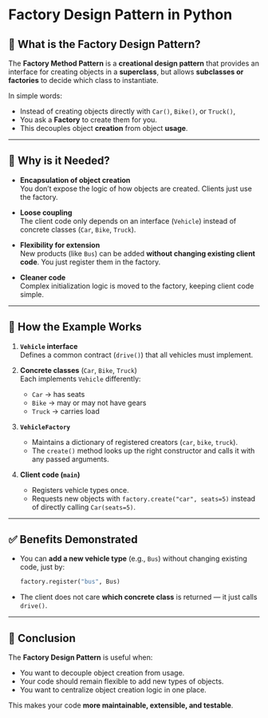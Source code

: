 # Factory Design Pattern in Python

## 📌 What is the Factory Design Pattern?

The **Factory Method Pattern** is a **creational design pattern** that provides an interface for creating objects in a **superclass**, but allows **subclasses or factories** to decide which class to instantiate.

In simple words:
- Instead of creating objects directly with `Car()`, `Bike()`, or `Truck()`,  
- You ask a **Factory** to create them for you.  
- This decouples object **creation** from object **usage**.

---

## 🤔 Why is it Needed?

- **Encapsulation of object creation**  
  You don’t expose the logic of how objects are created. Clients just use the factory.
  
- **Loose coupling**  
  The client code only depends on an interface (`Vehicle`) instead of concrete classes (`Car`, `Bike`, `Truck`).

- **Flexibility for extension**  
  New products (like `Bus`) can be added **without changing existing client code**. You just register them in the factory.

- **Cleaner code**  
  Complex initialization logic is moved to the factory, keeping client code simple.

---

## 🔎 How the Example Works

1. **`Vehicle` interface**  
   Defines a common contract (`drive()`) that all vehicles must implement.

2. **Concrete classes** (`Car`, `Bike`, `Truck`)  
   Each implements `Vehicle` differently:
   - `Car` → has seats  
   - `Bike` → may or may not have gears  
   - `Truck` → carries load  

3. **`VehicleFactory`**  
   - Maintains a dictionary of registered creators (`car`, `bike`, `truck`).  
   - The `create()` method looks up the right constructor and calls it with any passed arguments.

4. **Client code (`main`)**  
   - Registers vehicle types once.  
   - Requests new objects with `factory.create("car", seats=5)` instead of directly calling `Car(seats=5)`.

---

## ✅ Benefits Demonstrated

- You can **add a new vehicle type** (e.g., `Bus`) without changing existing code, just by:
  ```python
  factory.register("bus", Bus)
  ```
- The client does not care **which concrete class** is returned — it just calls `drive()`.

---

## 🚀 Conclusion

The **Factory Design Pattern** is useful when:
- You want to decouple object creation from usage.
- Your code should remain flexible to add new types of objects.
- You want to centralize object creation logic in one place.

This makes your code **more maintainable, extensible, and testable**.
